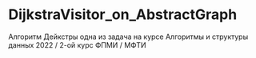 # DijkstraVisitor_on_AbstractGraph
Алгоритм Дейкстры одна из задача на курсе Алгоритмы и структуры данных 2022 / 2-ой курс ФПМИ / МФТИ
